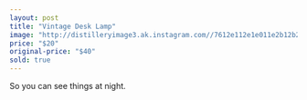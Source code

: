 ```yaml
---
layout: post
title: "Vintage Desk Lamp"
image: "http://distilleryimage3.ak.instagram.com//7612e112e1e011e2b12b22000aaa04d7_7.jpg"
price: "$20"
original-price: "$40"
sold: true
---
```


So you can see things at night.
